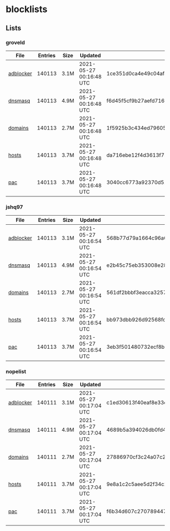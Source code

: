# blocklists

## Lists

### groveld

|File|Entries|Size|Updated|Hash|
|-|-|-|-|-|
|[adblocker](https://raw.githubusercontent.com/groveld/blocklists/lists/groveld/adblocker.txt)|140113|3.1M|2021-05-27 00:16:48 UTC|1ce351d0ca4e49c04afa0172d4a6006ac30069cadd7d5efc8e974106021fe20a|
|[dnsmasq](https://raw.githubusercontent.com/groveld/blocklists/lists/groveld/dnsmasq.txt)|140113|4.9M|2021-05-27 00:16:48 UTC|f6d45f5cf9b27aefd716bf3e0253d8e5cda20aa928323dbd86d4ad63d536cb40|
|[domains](https://raw.githubusercontent.com/groveld/blocklists/lists/groveld/domains.txt)|140113|2.7M|2021-05-27 00:16:48 UTC|1f5925b3c434ed79605a315e871483f7d132f00f12e64260da6647250ff78f9c|
|[hosts](https://raw.githubusercontent.com/groveld/blocklists/lists/groveld/hosts.txt)|140113|3.7M|2021-05-27 00:16:48 UTC|da716ebe12f4d3613f73fed155590d99224b578e66d8bcce3a1624bbebb060e4|
|[pac](https://raw.githubusercontent.com/groveld/blocklists/lists/groveld/pac.txt)|140113|3.7M|2021-05-27 00:16:48 UTC|3040cc6773a92370d519d1f78db0c0347aa0aadcb8b37034e5b06ce01b74b55e|

### jshq97

|File|Entries|Size|Updated|Hash|
|-|-|-|-|-|
|[adblocker](https://raw.githubusercontent.com/groveld/blocklists/lists/jshq97/adblocker.txt)|140113|3.1M|2021-05-27 00:16:54 UTC|568b77d79a1664c96a05727821454c5e639d41ce9e7c7462ddf9c1a0db15cd11|
|[dnsmasq](https://raw.githubusercontent.com/groveld/blocklists/lists/jshq97/dnsmasq.txt)|140113|4.9M|2021-05-27 00:16:54 UTC|e2b45c75eb353008e2862449d77553bef0e55dbe99a24c6de3b390d1b6e34ead|
|[domains](https://raw.githubusercontent.com/groveld/blocklists/lists/jshq97/domains.txt)|140113|2.7M|2021-05-27 00:16:54 UTC|561df2bbbf3eacca3257a9b0db8e63672c6baa1b25c578cf3fc80134c05c99b6|
|[hosts](https://raw.githubusercontent.com/groveld/blocklists/lists/jshq97/hosts.txt)|140113|3.7M|2021-05-27 00:16:54 UTC|bb973dbb926d92568fc02241d9f95c42e25bc482b100d409cd59cd3205f6c7c3|
|[pac](https://raw.githubusercontent.com/groveld/blocklists/lists/jshq97/pac.txt)|140113|3.7M|2021-05-27 00:16:54 UTC|3eb3f501480732ecf8bbd99025d984afd4fe7460c5ef4c4474ec2c7e5457ae84|

### nopelist

|File|Entries|Size|Updated|Hash|
|-|-|-|-|-|
|[adblocker](https://raw.githubusercontent.com/groveld/blocklists/lists/nopelist/adblocker.txt)|140111|3.1M|2021-05-27 00:17:04 UTC|c1ed30613f40eaf8e33eb46d3f7dcea67c0e0961f7f382167d1bf3ec55e3efab|
|[dnsmasq](https://raw.githubusercontent.com/groveld/blocklists/lists/nopelist/dnsmasq.txt)|140111|4.9M|2021-05-27 00:17:04 UTC|4689b5a394026db0fd43bd15870a3d030f4f5e8452c33a193672ac36f9ed3491|
|[domains](https://raw.githubusercontent.com/groveld/blocklists/lists/nopelist/domains.txt)|140111|2.7M|2021-05-27 00:17:04 UTC|27886970cf3c24a07c26e6ffe8d14f851264a5eab9bf499cad4b466dfc1c9de8|
|[hosts](https://raw.githubusercontent.com/groveld/blocklists/lists/nopelist/hosts.txt)|140111|3.7M|2021-05-27 00:17:04 UTC|9e8a1c2c5aee5d2f34c2deacfd435e78c3f90ec809ea081cbdfc409087c1dc7a|
|[pac](https://raw.githubusercontent.com/groveld/blocklists/lists/nopelist/pac.txt)|140111|3.7M|2021-05-27 00:17:04 UTC|f6b34d607c270789447e0b5b587a7e801ede32f5d85077dff4e8d8a60a81be38|

